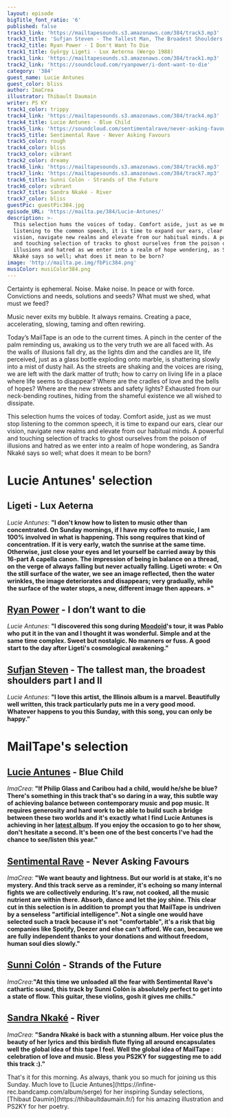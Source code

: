 ```yaml
---
layout: episode
bigTitle_font_ratio: '6'
published: false
track3_link: 'https://mailtapesounds.s3.amazonaws.com/384/track3.mp3'
track3_title: 'Sufjan Steven - The Tallest Man, The Broadest Shoulders'
track2_title: Ryan Power - I Don't Want To Die
track1_title: György Ligeti - Lux Aeterna (Wergo 1988)
track1_link: 'https://mailtapesounds.s3.amazonaws.com/384/track1.mp3'
track2_link: 'https://soundcloud.com/ryanpower/i-dont-want-to-die'
category: '384'
guest_name: Lucie Antunes
guest_color: bliss
author: ImaCrea
illustrator: Thibault Daumain
writer: PS KY
track1_color: trippy
track4_link: 'https://mailtapesounds.s3.amazonaws.com/384/track4.mp3'
track4_title: Lucie Antunes - Blue Child
track5_link: 'https://soundcloud.com/sentimentalrave/never-asking-favours'
track5_title: Sentimental Rave - Never Asking Favours
track5_color: rough
track4_color: bliss
track3_color: vibrant
track2_color: dreamy
track6_link: 'https://mailtapesounds.s3.amazonaws.com/384/track6.mp3'
track7_link: 'https://mailtapesounds.s3.amazonaws.com/384/track7.mp3'
track6_title: Sunni Colón - Strands of the Future
track6_color: vibrant
track7_title: Sandra Nkaké - River
track7_color: bliss
guestPic: guestPic384.jpg
episode_URL: 'https://mailta.pe/384/Lucie-Antunes/'
description: >-
  This selection hums the voices of today. Comfort aside, just as we must stop
  listening to the common speech, it is time to expand our ears, clear our
  vision, navigate new realms and elevate from our habitual minds. A powerful
  and touching selection of tracks to ghost ourselves from the poison of
  illusions and hatred as we enter into a realm of hope wondering, as Sandra
  Nkaké says so well; what does it mean to be born?
image: 'http://mailta.pe.img/fbPic384.png'
musiColor: musiColor384.png
---
```

<p id="introduction">Certainty is ephemeral. Noise. Make noise. In peace or with force. Convictions and needs, solutions and seeds? What must we shed, what must we feed?</p>

<p>
Music never exits my bubble. It always remains. Creating a pace, accelerating, slowing, taming and often rewiring.

Today’s MailTape is an ode to the current times. A pinch in the center of the palm reminding us, awaking us to the very truth we are all faced with. As the walls of illusions fall dry, as the lights dim and the candles are lit, life perceived, just as a glass bottle exploding onto marble, is shattering slowly into a mist of dusty hail. As the streets are shaking and the voices are rising, we are left with the dark matter of truth; how to carry on living life in a place where life seems to disappear? Where are the cradles of love and the bells of hopes? Where are the new streets and safety lights? Exhausted from our neck-bending routines, hiding from the shameful existence we all wished to dissipate.

This selection hums the voices of today. Comfort aside, just as we must stop listening to the common speech, it is time to expand our ears, clear our vision, navigate new realms and elevate from our habitual minds. A powerful and touching selection of tracks to ghost ourselves from the poison of illusions and hatred as we enter into a realm of hope wondering, as Sandra Nkaké says so well; what does it mean to be born?
</p>

# Lucie Antunes' selection

## Ligeti - Lux Aeterna
_Lucie Antunes_: **"**I don't know how to listen to music other than concentrated. On Sunday mornings, if I have my coffee to music, I am 100% involved in what is happening. This song requires that kind of concentration. If it is very early, watch the sunrise at the same time. Otherwise, just close your eyes and let yourself be carried away by this 16-part A capella canon. The impression of being in balance on a thread, on the verge of always falling but never actually falling. Ligeti wrote: « On the still surface of the water, we see an image reflected, then the water wrinkles, the image deteriorates and disappears; very gradually, while the surface of the water stops, a new, different image then appears. »**"**

## [Ryan Power](https://ryanpower.bandcamp.com/album/i-don-t-want-to-die) - I don’t want to die
_Lucie Antunes_: **"**I discovered this song during [Moodoïd](https://www.mailta.pe/325/moodoid/)'s tour, it was Pablo who put it in the van and I thought it was wonderful. Simple and at the same time complex. Sweet but nostalgic. No manners or fuss. A good start to the day after Ligeti's cosmological awakening.**"**

## [Sufjan Steven](https://music.sufjan.com/) - The tallest man, the broadest shoulders part I and II
_Lucie Antunes_: **"**I love this artist, the Illinois album is a marvel. Beautifully well written, this track particularly puts me in a very good mood. Whatever happens to you this Sunday, with this song, you can only be happy.**"**


# MailTape's selection

## [Lucie Antunes](https://infine-rec.bandcamp.com/album/serge) - Blue Child
_ImaCrea_: **"**If Philip Glass and Caribou had a child, would he/she be blue? There's something in this track that's so daring in a way, this subtle way of achieving balance between contemporary music and pop music. It requires generosity and hard work to be able to build such a bridge between these two worlds and it's exactly what I find Lucie Antunes is achieving in her [latest album](https://infine-rec.bandcamp.com/album/serge). If you enjoy the occasion to go to her show, don't hesitate a second. It's been one of the best concerts I've had the chance to see/listen this year.**"**

## [Sentimental Rave](https://sentimentalrave.bandcamp.com/) - Never Asking Favours
_ImaCrea_: **"**We want beauty and lightness. But our world is at stake, it's no mystery. And this track serve as a reminder, it's echoing so many internal fights we are collectively enduring. It's raw, not cooked, all the music nutrient are within there. Absorb, dance and let the joy shine. This clear cut in this selection is in addition to prompt you that MailTape is undriven by a senseless "artificial intelligence". Not a single one would have selected such a track because it's not "comfortable", it's a risk that big companies like Spotify, Deezer and else can't afford. We can, because we are fully independent thanks to your donations and without freedom, human soul dies slowly.**"**

## [Sunni Colón](https://soundcloud.com/sunnicolon/) - Strands of the Future
_ImaCrea_:**"**At this time we unloaded all the fear with Sentimental Rave's cathartic sound, this track by Sunni Colón is absolutely perfect to get into a state of flow. This guitar, these violins, gosh it gives me chills.**"**

## [Sandra Nkaké](https://sandrankake.blogspot.com/) - River
_ImaCrea_: **"**Sandra Nkaké is back with a stunning album. Her voice plus the beauty of her lyrics and this birdish flute flying all around encapsulates well the global idea of this tape I feel. Well the global idea of MailTape : celebration of love and music. Bless you PS2KY for suggesting me to add this track :).**"**


<p id="outroduction"> That's it for this morning. As always, thank you so much for joining us this Sunday. Much love to [Lucie Antunes](https://infine-rec.bandcamp.com/album/serge) for her inspiring Sunday selections, [Thibaut Daumin](https://thibaultdaumain.fr/) for his amazing illustration and PS2KY for her poetry.</p>
